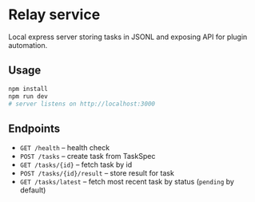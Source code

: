 # Relay service

Local express server storing tasks in JSONL and exposing API for plugin automation.

## Usage

```bash
npm install
npm run dev
# server listens on http://localhost:3000
```

## Endpoints

- `GET /health` – health check
- `POST /tasks` – create task from TaskSpec
- `GET /tasks/{id}` – fetch task by id
- `POST /tasks/{id}/result` – store result for task
- `GET /tasks/latest` – fetch most recent task by status (`pending` by default)
